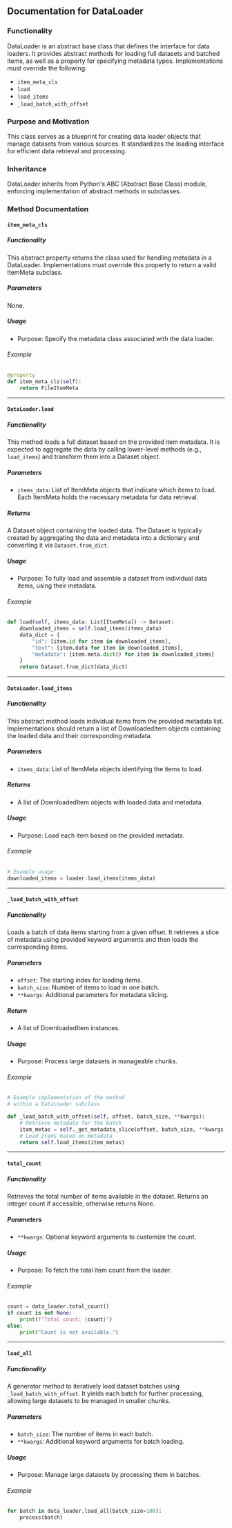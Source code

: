 ## Documentation for DataLoader

### Functionality
DataLoader is an abstract base class that defines the interface for data loaders. It provides abstract methods for loading full datasets and batched items, as well as a property for specifying metadata types. Implementations must override the following:
- `item_meta_cls`
- `load`
- `load_items`
- `_load_batch_with_offset`

### Purpose and Motivation
This class serves as a blueprint for creating data loader objects that manage datasets from various sources. It standardizes the loading interface for efficient data retrieval and processing.

### Inheritance
DataLoader inherits from Python's ABC (Abstract Base Class) module, enforcing implementation of abstract methods in subclasses.

### Method Documentation

#### `item_meta_cls`

##### Functionality
This abstract property returns the class used for handling metadata in a DataLoader. Implementations must override this property to return a valid ItemMeta subclass.

##### Parameters
None.

##### Usage
- Purpose: Specify the metadata class associated with the data loader.

###### Example
```python
@property
def item_meta_cls(self):
    return FileItemMeta
```

---

#### `DataLoader.load`

##### Functionality
This method loads a full dataset based on the provided item metadata. It is expected to aggregate the data by calling lower-level methods (e.g., `load_items`) and transform them into a Dataset object.

##### Parameters
- `items_data`: List of ItemMeta objects that indicate which items to load. Each ItemMeta holds the necessary metadata for data retrieval.

##### Returns
A Dataset object containing the loaded data. The Dataset is typically created by aggregating the data and metadata into a dictionary and converting it via `Dataset.from_dict`.

##### Usage
- Purpose: To fully load and assemble a dataset from individual data items, using their metadata.

###### Example
```python
def load(self, items_data: List[ItemMeta]) -> Dataset:
    downloaded_items = self.load_items(items_data)
    data_dict = {
        "id": [item.id for item in downloaded_items],
        "text": [item.data for item in downloaded_items],
        "metadata": [item.meta.dict() for item in downloaded_items]
    }
    return Dataset.from_dict(data_dict)
```

---

#### `DataLoader.load_items`

##### Functionality
This abstract method loads individual items from the provided metadata list. Implementations should return a list of DownloadedItem objects containing the loaded data and their corresponding metadata.

##### Parameters
- `items_data`: List of ItemMeta objects identifying the items to load.

##### Returns
- A list of DownloadedItem objects with loaded data and metadata.

##### Usage
- Purpose: Load each item based on the provided metadata.

###### Example
```python
# Example usage:
downloaded_items = loader.load_items(items_data)
```

---

#### `_load_batch_with_offset`

##### Functionality
Loads a batch of data items starting from a given offset. It retrieves a slice of metadata using provided keyword arguments and then loads the corresponding items.

##### Parameters
- `offset`: The starting index for loading items.
- `batch_size`: Number of items to load in one batch.
- `**kwargs`: Additional parameters for metadata slicing.

##### Return
- A list of DownloadedItem instances.

##### Usage
- Purpose: Process large datasets in manageable chunks.

###### Example
```python
# Example implementation of the method
# within a DataLoader subclass

def _load_batch_with_offset(self, offset, batch_size, **kwargs):
    # Retrieve metadata for the batch
    item_metas = self._get_metadata_slice(offset, batch_size, **kwargs)
    # Load items based on metadata
    return self.load_items(item_metas)
```

---

#### `total_count`

##### Functionality
Retrieves the total number of items available in the dataset. Returns an integer count if accessible, otherwise returns None.

##### Parameters
- `**kwargs`: Optional keyword arguments to customize the count.

##### Usage
- Purpose: To fetch the total item count from the loader.

###### Example
```python
count = data_loader.total_count()
if count is not None:
    print(f"Total count: {count}")
else:
    print("Count is not available.")
```

---

#### `load_all`

##### Functionality
A generator method to iteratively load dataset batches using `_load_batch_with_offset`. It yields each batch for further processing, allowing large datasets to be managed in smaller chunks.

##### Parameters
- `batch_size`: The number of items in each batch.
- `**kwargs`: Additional keyword arguments for batch loading.

##### Usage
- Purpose: Manage large datasets by processing them in batches.

###### Example
```python
for batch in data_loader.load_all(batch_size=100):
    process(batch)
```